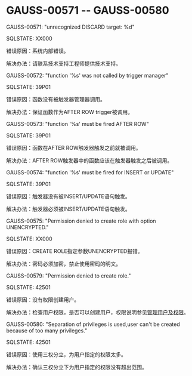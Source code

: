 # GAUSS-00571 -- GAUSS-00580<a name="ZH-CN_TOPIC_0302073242"></a>

GAUSS-00571: "unrecognized DISCARD target: %d"

SQLSTATE: XX000

错误原因：系统内部错误。

解决办法：请联系技术支持工程师提供技术支持。

GAUSS-00572: "function '%s' was not called by trigger manager"

SQLSTATE: 39P01

错误原因：函数没有被触发器管理器调用。

解决办法：保证函数作为AFTER ROW trigger被调用。

GAUSS-00573: "function '%s' must be fired AFTER ROW"

SQLSTATE: 39P01

错误原因：函数在AFTER ROW触发器触发之前就被调用。

解决办法：AFTER ROW触发器中的函数应该在触发器触发之后被调用。

GAUSS-00574: "function '%s' must be fired for INSERT or UPDATE"

SQLSTATE: 39P01

错误原因：触发器没有被INSERT/UPDATE语句触发。

解决办法：触发器必须被INSERT/UPDATE语句触发。

GAUSS-00575: "Permission denied to create role with option UNENCRYPTED."

SQLSTATE: XX000

错误原因：CREATE ROLE指定参数UNENCRYPTED报错。

解决办法：密码必须加密，禁止使用密码的明文。

GAUSS-00579: "Permission denied to create role."

SQLSTATE: 42501

错误原因：没有权限创建用户。

解决办法：检查用户权限，是否可以创建用户，权限说明参见[管理用户及权限](../Administration/管理用户及权限.md)。

GAUSS-00580: "Separation of privileges is used,user can't be created because of too many privileges."

SQLSTATE: 42501

错误原因：使用三权分立，为用户指定的权限太多。

解决办法：确认三权分立下为用户指定的权限没有超出范围。

